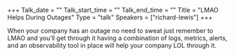 +++
Talk_date = ""
Talk_start_time = ""
Talk_end_time = ""
Title = "LMAO Helps During Outages"
Type = "talk"
Speakers = ["richard-lewis"]
+++

When your company has an outage no need to sweat just remember to LMAO and you’ll get through it having a combination of logs, metrics, alerts, and an observability tool in place will help your company LOL through it.